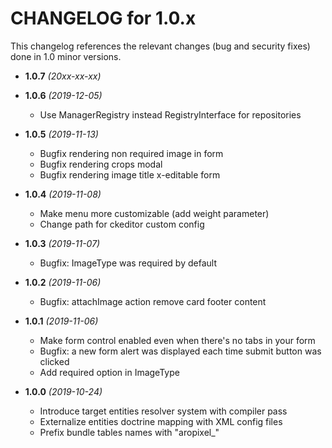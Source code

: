 CHANGELOG for 1.0.x
===================

This changelog references the relevant changes (bug and security fixes) done
in 1.0 minor versions.

* **1.0.7** *(20xx-xx-xx)*


* **1.0.6** *(2019-12-05)*
    * Use ManagerRegistry instead RegistryInterface for repositories

* **1.0.5** *(2019-11-13)*
    * Bugfix rendering non required image in form
    * Bugfix rendering crops modal
    * Bugfix rendering image title x-editable form

* **1.0.4** *(2019-11-08)*
    * Make menu more customizable (add weight parameter)
    * Change path for ckeditor custom config

* **1.0.3** *(2019-11-07)*
    * Bugfix: ImageType was required by default

* **1.0.2** *(2019-11-06)*
    * Bugfix: attachImage action remove card footer content

* **1.0.1** *(2019-11-06)*
    * Make form control enabled even when there's no tabs in your form
    * Bugfix: a new form alert was displayed each time submit button was clicked 
    * Add required option in ImageType

* **1.0.0** *(2019-10-24)*
    * Introduce target entities resolver system with compiler pass
    * Externalize entities doctrine mapping with XML config files
    * Prefix bundle tables names with "aropixel_"
